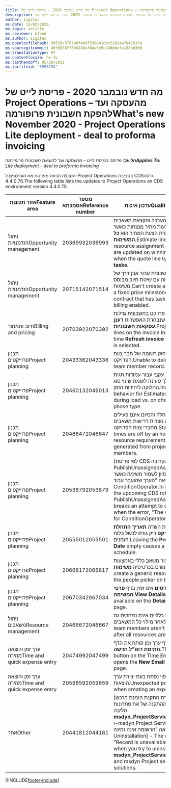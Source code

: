 ```yaml
---
title: מה חדש נובמבר 2020 - פריסת לייט של Project Operations – מהעסקה ועד להפקת חשבונית פרופורמה
description: נושא זה מספק מידע על עדכוני האיכות הזמינים במהדורת נובמבר 2020 עבור פריסת לייט של Project Operations - מהעסקה ועד להפקת חשבונית פרופרמה.
author: sigitac
ms.date: 11/02/2020
ms.topic: article
ms.reviewer: kfend
ms.author: sigitac
ms.openlocfilehash: 99539c378748f40df330841dbc52814a7841837a
ms.sourcegitcommit: 40f68387f594180af64a5e5c748b6efa188bd300
ms.translationtype: HT
ms.contentlocale: he-IL
ms.lasthandoff: 05/10/2021
ms.locfileid: "5993794"
---
```

# <a name="whats-new-november-2020---project-operations-lite-deployment---deal-to-proforma-invoicing"></a><span data-ttu-id="25abb-103">מה חדש נובמבר 2020 - פריסת לייט של Project Operations – מהעסקה ועד להפקת חשבונית פרופורמה</span><span class="sxs-lookup"><span data-stu-id="25abb-103">What's new November 2020 - Project Operations Lite deployment - deal to proforma invoicing</span></span>

<span data-ttu-id="25abb-104">_**חל על**: פריסה בגרסת לייט – מהעסקה ועד להוצאת חשבונית פרופורמה_</span><span class="sxs-lookup"><span data-stu-id="25abb-104">_**Applies To:** Lite deployment - deal to proforma invoicing_</span></span>

<span data-ttu-id="25abb-105">הטבלה הבאה מפרטת את העדכונים ל-Project Operations בסביבת CDS‏ גרסה 4.4.0.70.</span><span class="sxs-lookup"><span data-stu-id="25abb-105">The following table lists the updates to Project Operations on CDS environment version 4.4.0.70.</span></span>

| <span data-ttu-id="25abb-106">אזור תכונות</span><span class="sxs-lookup"><span data-stu-id="25abb-106">Feature area</span></span>                 | <span data-ttu-id="25abb-107">מספר אסמכתא</span><span class="sxs-lookup"><span data-stu-id="25abb-107">Reference number</span></span> | <span data-ttu-id="25abb-108">עדכון איכות</span><span class="sxs-lookup"><span data-stu-id="25abb-108">Quality update</span></span>                                                                                                                                                                    |
|------------------------------|------------------|-----------------------------------------------------------------------------------------------------------------------------------------------------------------------------------|
| <span data-ttu-id="25abb-109">  ניהול הזדמנויות</span><span class="sxs-lookup"><span data-stu-id="25abb-109">Opportunity management</span></span>       | <span data-ttu-id="25abb-110">2036993</span><span class="sxs-lookup"><span data-stu-id="25abb-110">2036993</span></span>          | <span data-ttu-id="25abb-111">סעיפי חוזה של הערכה והקצאת משאבים מתעדכנים בהצעות מחיר מנצחות כאשר סוג שורת הצעת המחיר הוא **כל המשימות**.</span><span class="sxs-lookup"><span data-stu-id="25abb-111">Estimate line and resource   assignment contract lines are updated on winning quotes when the quote line   type is **All tasks**.</span></span>                                                 |
| <span data-ttu-id="25abb-112">  ניהול הזדמנויות</span><span class="sxs-lookup"><span data-stu-id="25abb-112">Opportunity management</span></span>       | <span data-ttu-id="25abb-113">2071514</span><span class="sxs-lookup"><span data-stu-id="25abb-113">2071514</span></span>          | <span data-ttu-id="25abb-114">לא ניתן ליצור חשבונית עבור אבן דרך של מחיר קבוע בחוזה עם שיטת חיוב מבוסס משימות.</span><span class="sxs-lookup"><span data-stu-id="25abb-114">Can't create an invoice for a   fixed price milestone on a contract that has task-based billing enabled.</span></span>                                                                          |
| <span data-ttu-id="25abb-115">חיוב ותמחור</span><span class="sxs-lookup"><span data-stu-id="25abb-115">Billing and pricing</span></span>          | <span data-ttu-id="25abb-116">2070392</span><span class="sxs-lookup"><span data-stu-id="25abb-116">2070392</span></span>          | <span data-ttu-id="25abb-117">סעיפי חוזה פרויקט בחשבונית גדלות בכל פעם שנבחרת האפשרות **רענן עסקאות חשבוניות**.</span><span class="sxs-lookup"><span data-stu-id="25abb-117">Project contract lines on the   invoice increase every time **Refresh invoice transactions** is   selected.</span></span>                                                                       |
| <span data-ttu-id="25abb-118">תכנון פרוייקטים</span><span class="sxs-lookup"><span data-stu-id="25abb-118">Project planning</span></span>             | <span data-ttu-id="25abb-119">2043336</span><span class="sxs-lookup"><span data-stu-id="25abb-119">2043336</span></span>          | <span data-ttu-id="25abb-120">לא ניתן למחוק רשומה של חבר צוות הפרויקט.</span><span class="sxs-lookup"><span data-stu-id="25abb-120">Unable to delete a project team member record.</span></span>                                                                                                                                    |
| <span data-ttu-id="25abb-121">תכנון פרוייקטים</span><span class="sxs-lookup"><span data-stu-id="25abb-121">Project planning</span></span>             | <span data-ttu-id="25abb-122">2046013</span><span class="sxs-lookup"><span data-stu-id="25abb-122">2046013</span></span>          | <span data-ttu-id="25abb-123">אופן פעולה לא עקבי עבור עמודות תגית הערכות במהלך טעינה לעומת שינוי סוג החלוקה ליחידות הזמן.</span><span class="sxs-lookup"><span data-stu-id="25abb-123">Inconsistent behavior for   Estimates tag columns during load vs. on change of time-phase type.</span></span>                                                                                   |
| <span data-ttu-id="25abb-124">תכנון פרוייקטים</span><span class="sxs-lookup"><span data-stu-id="25abb-124">Project planning</span></span>             | <span data-ttu-id="25abb-125">2046647</span><span class="sxs-lookup"><span data-stu-id="25abb-125">2046647</span></span>          | <span data-ttu-id="25abb-126">זמני ההתחלה והסיום אינם פעילים בשעה בה נוצרות דרישות משאבים מחברי צוות הפרויקט.</span><span class="sxs-lookup"><span data-stu-id="25abb-126">Start and end times are off by   an hour when resource requirements are generated from project team members.</span></span>                                                                      |
| <span data-ttu-id="25abb-127">תכנון פרוייקטים</span><span class="sxs-lookup"><span data-stu-id="25abb-127">Project planning</span></span>             | <span data-ttu-id="25abb-128">2053879</span><span class="sxs-lookup"><span data-stu-id="25abb-128">2053879</span></span>          | <span data-ttu-id="25abb-129">(לפי פריסת CDS הקרובה) PublishUnassignedAssignments מפסיק ניסיון לשמור משימה כאשר השגיאה "הערך שהועבר עבור ConditionOperator.In נותר ריק."</span><span class="sxs-lookup"><span data-stu-id="25abb-129">(Per the upcoming CDS   rollout)   PublishUnassignedAssignments   breaks an attempt to save a task when  the error, "The   value passed for ConditionOperator.In is   empty."</span></span> |
| <span data-ttu-id="25abb-130">תכנון פרוייקטים</span><span class="sxs-lookup"><span data-stu-id="25abb-130">Project planning</span></span>             | <span data-ttu-id="25abb-131">2055501</span><span class="sxs-lookup"><span data-stu-id="25abb-131">2055501</span></span>          | <span data-ttu-id="25abb-132">השארת השדה **תאריך התחלת הפרויקט** ריק גורם לכשל בלוח הזמנים.</span><span class="sxs-lookup"><span data-stu-id="25abb-132">Leaving the **Project Start   Date** empty causes a failure in the schedule.</span></span>                                                                                                      |
| <span data-ttu-id="25abb-133">תכנון פרוייקטים</span><span class="sxs-lookup"><span data-stu-id="25abb-133">Project planning</span></span>             | <span data-ttu-id="25abb-134">2066817</span><span class="sxs-lookup"><span data-stu-id="25abb-134">2066817</span></span>          | <span data-ttu-id="25abb-135">לא ניתן ליצור משאב כללי באמצעות בורר האנשים בכרטיסיה **משימות**.</span><span class="sxs-lookup"><span data-stu-id="25abb-135">Can't create a generic   resource   using the people picker on   the **Tasks** tab.</span></span>                                                                                               |
| <span data-ttu-id="25abb-136">תכנון פרוייקטים</span><span class="sxs-lookup"><span data-stu-id="25abb-136">Project planning</span></span>             | <span data-ttu-id="25abb-137">2067034</span><span class="sxs-lookup"><span data-stu-id="25abb-137">2067034</span></span>          | <span data-ttu-id="25abb-138">הלחצן **הצג פרטים** אינו זמין בדף **פרטי המשימה**.</span><span class="sxs-lookup"><span data-stu-id="25abb-138">**View Details** button isn't available on the **Details of Task** page.</span></span>                                                                                                         |
| <span data-ttu-id="25abb-139">ניהול משאבים</span><span class="sxs-lookup"><span data-stu-id="25abb-139">Resource management</span></span>          | <span data-ttu-id="25abb-140">2046667</span><span class="sxs-lookup"><span data-stu-id="25abb-140">2046667</span></span>          | <span data-ttu-id="25abb-141">חברי צוות כלליים אינם נמחקים גם לאחר מילוי כל המשאבים.</span><span class="sxs-lookup"><span data-stu-id="25abb-141">Generic team members aren't   deleted even after all resources are fulfilled.</span></span>                                                                                                     |
| <span data-ttu-id="25abb-142">ערך זמן והוצאה מהירה</span><span class="sxs-lookup"><span data-stu-id="25abb-142">Time and quick expense entry</span></span> | <span data-ttu-id="25abb-143">2047499</span><span class="sxs-lookup"><span data-stu-id="25abb-143">2047499</span></span>          | <span data-ttu-id="25abb-144">הלחצן **חדש** בדף ערך זמן פותח את הדף **חתימת דוא"ל חדשה**.</span><span class="sxs-lookup"><span data-stu-id="25abb-144">The **New** button on the Time   Entry page opens the **New Email Signature** page.</span></span>                                                                                               |
| <span data-ttu-id="25abb-145">ערך זמן והוצאה מהירה</span><span class="sxs-lookup"><span data-stu-id="25abb-145">Time and quick expense entry</span></span> | <span data-ttu-id="25abb-146">2059859</span><span class="sxs-lookup"><span data-stu-id="25abb-146">2059859</span></span>          | <span data-ttu-id="25abb-147">חלון קופץ לא צפוי נפתח בעת יצירת ערך הוצאות.</span><span class="sxs-lookup"><span data-stu-id="25abb-147">Unexpected   pop-up opens when creating an expense entry.</span></span>                                                                                                                         |
| <span data-ttu-id="25abb-148">אחר</span><span class="sxs-lookup"><span data-stu-id="25abb-148">Other</span></span>                        | <span data-ttu-id="25abb-149">2044181</span><span class="sxs-lookup"><span data-stu-id="25abb-149">2044181</span></span>          | <span data-ttu-id="25abb-150">[הסרת התקנת הזמנת הרכש] בעת ניסיון להסיר את ההתקנה של את פתרונות הליבה **msdyn_ProjectServiceCore_Patch** ו-msdyn Project Service, מתרחשת השגיאה "הרשומה אינה זמינה".</span><span class="sxs-lookup"><span data-stu-id="25abb-150">[PO Uninstallation] - The error,   "Record is unavailable" occurs when you try to uninstall   **msdyn_ProjectServiceCore_Patch** and msdyn Project service core solutions.</span></span>        |


[!INCLUDE[footer-include](../../includes/footer-banner.md)]